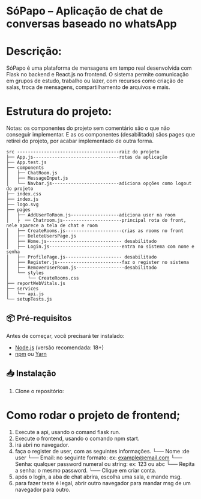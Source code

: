 # SóPapo – Aplicação de chat de conversas baseado no whatsApp

# Descrição:

SóPapo é uma plataforma de mensagens em tempo real desenvolvida com Flask no backend e React.js no frontend. O sistema permite comunicação em grupos de estudo, trabalho ou lazer, com recursos como criação de salas, troca de mensagens, compartilhamento de arquivos e mais.

# Estrutura do projeto:
Notas: os componentes do projeto sem comentário são o que não conseguir implementar.
E as os componentes (desabilitado) sãos pages que retirei do projeto, por acabar implementado de outra forma.

```
src --------------------------------------raiz do projeto
├── App.js--------------------------------rotas da aplicação
├── App.test.js
├── components
│   ├── ChatRoom.js
│   ├── MessageInput.js
│   └── Navbar.js-------------------------adiciona opções como logout do projeto
├── index.css
├── index.js
├── logo.svg
├── pages
│   ├── AddUserToRoom.js------------------adiciona user na room
│   ├  ── Chatroom.js----------------------principal rota do front, nele aparece a tela de chat e room
│   ├── CreateRooms.js---------------------crias as rooms no front
│   ├── DeleteUsersPage.js
│   ├── Home.js---------------------------- desabilitado
│   ├── Login.js---------------------------entra no sistema com nome e senha
│   ├── ProfilePage.js--------------------- desabilitado
│   ├── Register.js------------------------faz o register no sistema
│   ├── RemoverUserRoom.js------------------desabilitado 
│   └── styles
│       └── CreateRooms.css
├── reportWebVitals.js
├── services
│   └── api.js
└── setupTests.js
```
## 📦 Pré-requisitos
Antes de começar, você precisará ter instalado:
- [Node.js](https://nodejs.org/) (versão recomendada: 18+)
- [npm](https://www.npmjs.com/) ou [Yarn](https://yarnpkg.com/)

## 📥 Instalação
1. Clone o repositório:


# Como rodar o projeto de frontend;

1. Execute a api, usando o comand flask run.
2. Execute o frontend, usando o comando npm start.
3. irá abri no navegador.
4. faça o register de user, com as seguintes informações.
    └── Nome :de user
    └── Email: no seguinte formato: ex: example@email.com
    └── Senha: qualquer password numeral ou string: ex: 123 ou abc
    └── Repita a senha: o mesmo password.
    └── Clique em criar conta.
5. após o login, a aba de chat abrira, escolha uma sala, e mande msg.
6. para fazer teste é legal, abrir outro navegador para mandar msg de um navegador para outro.


